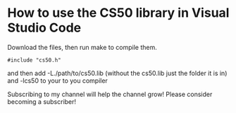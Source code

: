 # How to use the CS50 library in Visual Studio Code

Download the files,
then run make to compile them.

```
#include "cs50.h"
```

and then add -L./path/to/cs50.lib (without the cs50.lib just the folder it is in) and -lcs50 to your to you compiler

Subscribing to my channel will help the channel grow! Please consider becoming a subscriber!
